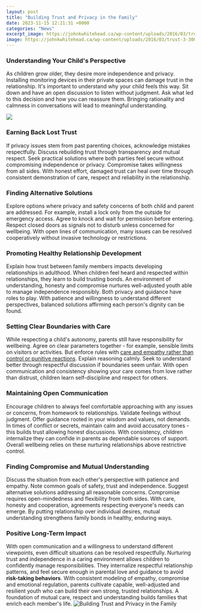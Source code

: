 ```yaml
---
layout: post
title: "Building Trust and Privacy in the Family"
date: 2023-11-15 12:21:31 +0000
categories: "News"
excerpt_image: https://johnkwhitehead.ca/wp-content/uploads/2016/03/trust-3-300x220.jpg
image: https://johnkwhitehead.ca/wp-content/uploads/2016/03/trust-3-300x220.jpg
---
```


### Understanding Your Child's Perspective
As children grow older, they desire more independence and privacy. Installing monitoring devices in their private spaces can damage trust in the relationship. It's important to understand why your child feels this way. Sit down and have an open discussion to listen without judgment. Ask what led to this decision and how you can reassure them. Bringing rationality and calmness in conversations will lead to meaningful understanding. 

![](https://thehappyhomeschool.com/wp-content/uploads/2021/01/THH-Guidelines-for-Childrens-Privacy-in-the-Family.jpg)
### Earning Back Lost Trust  
If privacy issues stem from past parenting choices, acknowledge mistakes respectfully. Discuss rebuilding trust through transparency and mutual respect. Seek practical solutions where both parties feel secure without compromising independence or privacy. Compromise takes willingness from all sides. With honest effort, damaged trust can heal over time through consistent demonstration of care, respect and reliability in the relationship.
### Finding Alternative Solutions
Explore options where privacy and safety concerns of both child and parent are addressed. For example, install a lock only from the outside for emergency access. Agree to knock and wait for permission before entering. Respect closed doors as signals not to disturb unless concerned for wellbeing. With open lines of communication, many issues can be resolved cooperatively without invasive technology or restrictions. 
### Promoting Healthy Relationship Development
Explain how trust between family members impacts developing relationships in adulthood. When children feel heard and respected within relationships, they learn to build trusting bonds. An environment of understanding, honesty and compromise nurtures well-adjusted youth able to manage independence responsibly. Both privacy and guidance have roles to play. With patience and willingness to understand different perspectives, balanced solutions affirming each person's dignity can be found.
### Setting Clear Boundaries with Care 
While respecting a child's autonomy, parents still have responsibility for wellbeing. Agree on clear parameters together - for example, sensible limits on visitors or activities. But enforce rules with [care and empathy rather than control or punitive reactions](https://yt.io.vn/collection/adan). Explain reasoning calmly. Seek to understand better through respectful discussion if boundaries seem unfair. With open communication and consistency showing your care comes from love rather than distrust, children learn self-discipline and respect for others.
### Maintaining Open Communication  
Encourage children to always feel comfortable approaching with any issues or concerns, from homework to relationships. Validate feelings without judgment. Offer guidance rooted in your wisdom and values, not demands. In times of conflict or secrets, maintain calm and avoid accusatory tones - this builds trust allowing honest discussions. With consistency, children internalize they can confide in parents as dependable sources of support. Overall wellbeing relies on these nurturing relationships above restrictive control.
### Finding Compromise and Mutual Understanding
Discuss the situation from each other's perspective with patience and empathy. Note common goals of safety, trust and independence. Suggest alternative solutions addressing all reasonable concerns. Compromise requires open-mindedness and flexibility from both sides. With care, honesty and cooperation, agreements respecting everyone's needs can emerge. By putting relationship over individual desires, mutual understanding strengthens family bonds in healthy, enduring ways.
### Positive Long-Term Impact  
With open communication and a willingness to understand different viewpoints, even difficult situations can be resolved respectfully. Nurturing trust and independence in a caring environment allows children to confidently manage responsibilities. They internalize respectful relationship patterns, and feel secure enough in parental love and guidance to avoid **risk-taking behaviors**. With consistent modeling of empathy, compromise and emotional regulation, parents cultivate capable, well-adjusted and resilient youth who can build their own strong, trusted relationships. A foundation of mutual care, respect and understanding builds families that enrich each member's life.
![Building Trust and Privacy in the Family](https://johnkwhitehead.ca/wp-content/uploads/2016/03/trust-3-300x220.jpg)